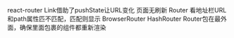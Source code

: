 react-router
Link借助了pushState让URL变化 页面无刷新
Router 看地址栏URL和path属性匹不匹配，匹配则显示
BrowserRouter HashRouter  Router包在最外面，确保里面包裹的组件都重新渲染